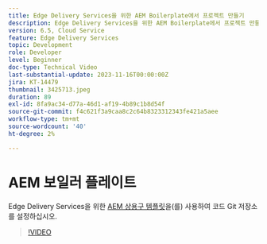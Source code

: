 ```yaml
---
title: Edge Delivery Services을 위한 AEM Boilerplate에서 프로젝트 만들기
description: Edge Delivery Services을 위한 AEM Boilerplate에서 프로젝트 만들기
version: 6.5, Cloud Service
feature: Edge Delivery Services
topic: Development
role: Developer
level: Beginner
doc-type: Technical Video
last-substantial-update: 2023-11-16T00:00:00Z
jira: KT-14479
thumbnail: 3425713.jpeg
duration: 89
exl-id: 8fa9ac34-d77a-46d1-af19-4b89c1b8d54f
source-git-commit: f4c621f3a9caa8c2c64b8323312343fe421a5aee
workflow-type: tm+mt
source-wordcount: '40'
ht-degree: 2%

---
```


# AEM 보일러 플레이트

Edge Delivery Services을 위한 [AEM 상용구 템플릿](https://github.com/adobe/aem-boilerplate)을(를) 사용하여 코드 Git 저장소를 설정하십시오.

>[!VIDEO](https://video.tv.adobe.com/v/3425713/?learn=on)
